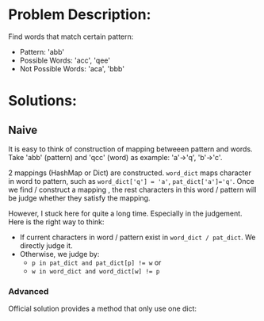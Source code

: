 # Problem Description:
Find words that match certain pattern:

- Pattern: 'abb'
- Possible Words: 'acc', 'qee'
- Not Possible Words: 'aca', 'bbb'

# Solutions:

## Naive
It is easy to think of construction of mapping betweeen pattern and words. 
Take 'abb' (pattern) and 'qcc' (word) as example: 'a'->'q', 'b'->'c'. 

2 mappings (HashMap or Dict) are constructed. ```word_dict``` maps character in word to pattern, 
such as ```word_dict['q'] = 'a'```, ```pat_dict['a']='q'```. Once we find / construct a mapping
, the rest characters in this word / pattern will be judge whether they satisfy the mapping.

However, I stuck here for quite a long time. Especially in the judgement. Here is 
the right way to think:

- If current characters in word / pattern exist in ```word_dict / pat_dict```. We directly judge it.
- Otherwise, we judge by: 
    - ```p in pat_dict and pat_dict[p] != w``` or 
    - ```w in word_dict and word_dict[w] != p```
    
### Advanced
Official solution provides a method that only use one dict: